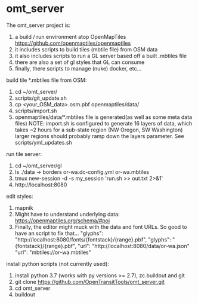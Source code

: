 omt_server
==========

The omt_server project is:
  1. a build / run environment atop OpenMapTiles https://github.com/openmaptiles/openmaptiles
  1. it includes scripts to build tiles (mbtile file) from OSM data
  1. it also includes scripts to run a GL server based off a built .mbtiles file
  1. there are also a set of gl styles that GL can consume
  1. finally, there scripts to manage (nuke) docker, etc...

build tile *.mbtiles file from OSM:
  1. cd ~/omt_server/
  1. scripts/git_update.sh
  1. cp <your_OSM_data>.osm.pbf openmaptiles/data/
  1. scripts/import.sh
  1. openmaptiles/data/*.mbtiles file is generated(as well as some meta data files)
  NOTE: import.sh is configured to generate 16 layers of data, which takes ~2 hours for a sub-state region (NW Oregon, SW Washington)
        larger regions should probably ramp down the layers parameter. See scripts/yml_updates.sh

run tile server:
  1. cd ~/omt_server/gl
  1. ls ./data -> borders or-wa.dc-config.yml  or-wa.mbtiles
  1. tmux new-session -d -s my_session 'run.sh >> out.txt 2>&1'
  1. http://localhost:8080

edit styles:
  1. mapnik
  1. Might have to understand underlying data: https://openmaptiles.org/schema/#poi
  1. Finally, the editor might muck with the data and font URLs.  So good to have an script to fix that...
     "glyphs": "http://localhost:8080/fonts/{fontstack}/{range}.pbf",
     "glyphs": "{fontstack}/{range}.pbf",
     "url": "http://localhost:8080/data/or-wa.json"
     "url": "mbtiles://or-wa.mbtiles"

install python scripts (not currently used):
  1. install python 3.7 (works with py versions >= 2.7), zc.buildout and git
  1. git clone https://github.com/OpenTransitTools/omt_server.git
  1. cd omt_server
  1. buildout

